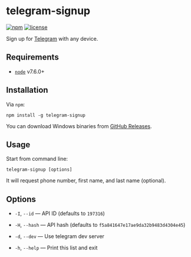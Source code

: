 # telegram-signup

[![npm](https://img.shields.io/npm/v/telegram-signup.svg?style=flat-square)](https://www.npmjs.com/package/telegram-signup)
[![license](https://img.shields.io/github/license/Bannerets/telegram-signup.svg?style=flat-square)](https://github.com/Bannerets/telegram-signup)

Sign up for [Telegram](https://telegram.org/) with any device.

## Requirements

- [`node`](https://nodejs.org/en/download/current/) v7.6.0+

## Installation

Via `npm`:

    npm install -g telegram-signup

You can download Windows binaries from [GitHub Releases](https://github.com/Bannerets/telegram-signup/releases).

## Usage

Start from command line:

    telegram-signup [options]

It will request phone number, first name, and last name (optional).

## Options

- `-I`, `--id` — API ID (defaults to `197316`)

- `-H`, `--hash` — API hash (defaults to `f5a841647e17ae9da32b9483d4304e45`)

- `-d`, `--dev` — Use telegram dev server

- `-h`, `--help` — Print this list and exit
